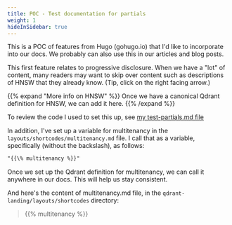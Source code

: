 ```yaml
---
title: POC - Test documentation for partials
weight: 1
hideInSidebar: true
---
```


This is a POC of features from Hugo (gohugo.io) that I'd like to incorporate into our
docs. We probably can also use this in our articles and blog posts.

This first feature relates to progressive disclosure. When we have a "lot" of content, 
many readers may want to skip over content such as descriptions of HNSW that they
already know. (Tip, click on the right facing arrow.)


{{% expand "More info on HNSW" %}}
Once we have a canonical Qdrant definition for HNSW, we can add it here.
{{% /expand %}}
<br>

To review the code I used to set this up, see [my test-partials.md file](https://github.com/qdrant/landing_page/pull/690/files#diff-526e365af25822ada556c462693e51ebee57e500a3c7d0bfb5b07d78357f5014)

In addition, I've set up a variable for multitenancy in the 
`layouts/shortcodes/multitenancy.md` file. I call that as a variable, specifically (without the backslash), as follows:

```markdown
"{{\% multitenancy %}}"
```

Once we set up the Qdrant definition for multitenancy, we can call it anywhere
in our docs. This will help us stay consistent.

And here's the content of multitenancy.md file, in the `qdrant-landing/layouts/shortcodes` directory:

> {{% multitenancy %}}

